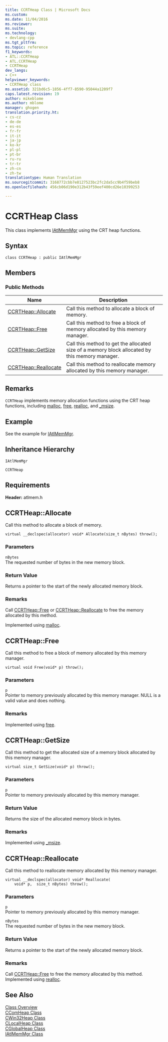 ```yaml
---
title: CCRTHeap Class | Microsoft Docs
ms.custom: 
ms.date: 11/04/2016
ms.reviewer: 
ms.suite: 
ms.technology:
- devlang-cpp
ms.tgt_pltfrm: 
ms.topic: reference
f1_keywords:
- ATL::CCRTHeap
- ATL.CCRTHeap
- CCRTHeap
dev_langs:
- C++
helpviewer_keywords:
- CCRTHeap class
ms.assetid: 321bd6c5-1856-4ff7-8590-95044a1209f7
caps.latest.revision: 19
author: mikeblome
ms.author: mblome
manager: ghogen
translation.priority.ht:
- cs-cz
- de-de
- es-es
- fr-fr
- it-it
- ja-jp
- ko-kr
- pl-pl
- pt-br
- ru-ru
- tr-tr
- zh-cn
- zh-tw
translationtype: Human Translation
ms.sourcegitcommit: 3168772cbb7e8127523bc2fc2da5cc9b4f59beb8
ms.openlocfilehash: 456cb06d190e312b43f59eef400cd26e10399253

---
```

# CCRTHeap Class
This class implements [IAtlMemMgr](../../atl/reference/iatlmemmgr-class.md) using the CRT heap functions.  
  
## Syntax  
  
```
class CCRTHeap : public IAtlMemMgr
```  
  
## Members  
  
### Public Methods  
  
|Name|Description|  
|----------|-----------------|  
|[CCRTHeap::Allocate](#ccrtheap__allocate)|Call this method to allocate a block of memory.|  
|[CCRTHeap::Free](#ccrtheap__free)|Call this method to free a block of memory allocated by this memory manager.|  
|[CCRTHeap::GetSize](#ccrtheap__getsize)|Call this method to get the allocated size of a memory block allocated by this memory manager.|  
|[CCRTHeap::Reallocate](#ccrtheap__reallocate)|Call this method to reallocate memory allocated by this memory manager.|  
  
## Remarks  
 `CCRTHeap` implements memory allocation functions using the CRT heap functions, including [malloc](../../c-runtime-library/reference/malloc.md), [free](../../c-runtime-library/reference/free.md), [realloc](../../c-runtime-library/reference/realloc.md), and [_msize](../../c-runtime-library/reference/msize.md).  
  
## Example  
 See the example for [IAtlMemMgr](../../atl/reference/iatlmemmgr-class.md).  
  
## Inheritance Hierarchy  
 `IAtlMemMgr`  
  
 `CCRTHeap`  
  
## Requirements  
 **Header:** atlmem.h  
  
##  <a name="ccrtheap__allocate"></a>  CCRTHeap::Allocate  
 Call this method to allocate a block of memory.  
  
```
virtual __declspec(allocator) void* Allocate(size_t nBytes) throw();
```  
  
### Parameters  
 `nBytes`  
 The requested number of bytes in the new memory block.  
  
### Return Value  
 Returns a pointer to the start of the newly allocated memory block.  
  
### Remarks  
 Call [CCRTHeap::Free](#ccrtheap__free) or [CCRTHeap::Reallocate](#ccrtheap__reallocate) to free the memory allocated by this method.  
  
 Implemented using [malloc](../../c-runtime-library/reference/malloc.md).  
  
##  <a name="ccrtheap__free"></a>  CCRTHeap::Free  
 Call this method to free a block of memory allocated by this memory manager.  
  
```
virtual void Free(void* p) throw();
```  
  
### Parameters  
 `p`  
 Pointer to memory previously allocated by this memory manager. NULL is a valid value and does nothing.  
  
### Remarks  
 Implemented using [free](../../c-runtime-library/reference/free.md).  
  
##  <a name="ccrtheap__getsize"></a>  CCRTHeap::GetSize  
 Call this method to get the allocated size of a memory block allocated by this memory manager.  
  
```
virtual size_t GetSize(void* p) throw();
```  
  
### Parameters  
 `p`  
 Pointer to memory previously allocated by this memory manager.  
  
### Return Value  
 Returns the size of the allocated memory block in bytes.  
  
### Remarks  
 Implemented using [_msize](../../c-runtime-library/reference/msize.md).  
  
##  <a name="ccrtheap__reallocate"></a>  CCRTHeap::Reallocate  
 Call this method to reallocate memory allocated by this memory manager.  
  
```
virtual __declspec(allocator) void* Reallocate(
    void* p,  size_t nBytes) throw();
```  
  
### Parameters  
 `p`  
 Pointer to memory previously allocated by this memory manager.  
  
 `nBytes`  
 The requested number of bytes in the new memory block.  
  
### Return Value  
 Returns a pointer to the start of the newly allocated memory block.  
  
### Remarks  
 Call [CCRTHeap::Free](#ccrtheap__free) to free the memory allocated by this method. Implemented using [realloc](../../c-runtime-library/reference/realloc.md).  
  
## See Also  
 [Class Overview](../../atl/atl-class-overview.md)   
 [CComHeap Class](../../atl/reference/ccomheap-class.md)   
 [CWin32Heap Class](../../atl/reference/cwin32heap-class.md)   
 [CLocalHeap Class](../../atl/reference/clocalheap-class.md)   
 [CGlobalHeap Class](../../atl/reference/cglobalheap-class.md)   
 [IAtlMemMgr Class](../../atl/reference/iatlmemmgr-class.md)



<!--HONumber=Jan17_HO2-->


